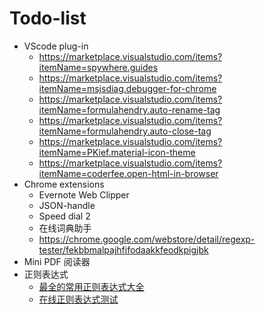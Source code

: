 # Todo-list

- VScode plug-in
  - https://marketplace.visualstudio.com/items?itemName=spywhere.guides
  - https://marketplace.visualstudio.com/items?itemName=msjsdiag.debugger-for-chrome
  - https://marketplace.visualstudio.com/items?itemName=formulahendry.auto-rename-tag
  - https://marketplace.visualstudio.com/items?itemName=formulahendry.auto-close-tag
  - https://marketplace.visualstudio.com/items?itemName=PKief.material-icon-theme
  - https://marketplace.visualstudio.com/items?itemName=coderfee.open-html-in-browser
- Chrome extensions
  - Evernote Web Clipper
  - JSON-handle
  - Speed dial 2
  - 在线词典助手
  - https://chrome.google.com/webstore/detail/regexp-tester/fekbbmalpajhfifodaakkfeodkpigjbk
- Mini PDF 阅读器
- 正则表达式
  - [最全的常用正则表达式大全](http://www.jb51.net/article/76901.htm)
  - [在线正则表达式测试](http://tool.oschina.net/regex/)


